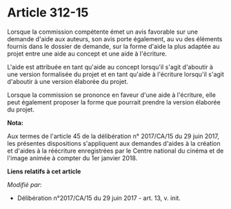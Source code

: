 # Article 312-15

Lorsque la commission compétente émet un avis favorable sur une demande d'aide aux auteurs, son avis porte également, au vu
des éléments fournis dans le dossier de demande, sur la forme d'aide la plus adaptée au projet entre une aide au concept et
une aide à l'écriture.

L'aide est attribuée en tant qu'aide au concept lorsqu'il s'agit d'aboutir à une version formalisée du projet et en tant
qu'aide à l'écriture lorsqu'il s'agit d'aboutir à une version élaborée du projet.

Lorsque la commission se prononce en faveur d'une aide à l'écriture, elle peut également proposer la forme que pourrait
prendre la version élaborée du projet.

**Nota:**

Aux termes de l'article 45 de la délibération n° 2017/CA/15 du 29 juin 2017, les présentes dispositions s'appliquent aux
demandes d'aides à la création et d'aides à la réécriture enregistrées par le Centre national du cinéma et de l'image animée
à compter du 1er janvier 2018.

**Liens relatifs à cet article**

_Modifié par_:

  - Délibération n°2017/CA/15 du 29 juin 2017 - art. 13, v. init.

